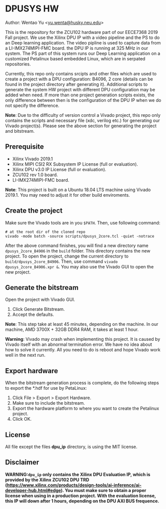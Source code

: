 # DPUSYS HW

Author: Wentao Yu \<yu.wenta@husky.neu.edu\>

This is the repository for the ZCU102 hardware part of our EECE7368 2019 Fall project. We use the Xilinx DPU IP with a video pipeline and the PS to do an Deep learning application. The video pipline is used to capture data from a LI-IMX274MIPI-FMC board. the DPU IP is running at 325 MHz in our system. The PS part of this system runs our Deep Learning application on a customized Petalinux based embedded Linux, which are in serpated repositories.

Currently, this repo only contains srcipts and other files which are used to create a project with a DPU configuration: B4096, 2 core (details can be found in the project directory after generating it). Additional scripts to generate the system HW project with different DPU configuration may be added when need. If more than one project generation scripts exists, the only difference between then is the configuration of the DPU IP when we do not specify the difference.

**Note**: Due to the difficulty of version control a Vivado project, this repo only contains the scripts and necessary file (xdc, verilog etc.) for generating our Vivado project(s). Please see the above section for generating the project and bitstream.

## Prerequisite

- Xilinx Vivado 2019.1
- Xilinx MIPI CSI2 RX Subsystem IP License (full or evaluation).
- Xilinx DPU v3.0 IP License (full or evaluation).
- ZCU102 rev 1.0 board.
- LI-IMX274MIPI-FMC board.

**Note**: This project is built on a Ubuntu 18.04 LTS machine using Vivado 2019.1. You may need to adjust it for other build enviroments.

## Create the project

Make sure the Vivado tools are in you `$PATH`. Then, use following command:

```shell
# at the root dir of the cloned repo
vivado -mode batch -source scripts/dpusys_2core.tcl -quiet -notrace
```

After the above command finishes, you will find a new directory name `dpusys_2core_B4906` in the `build` folder. This directory contains the new project. To open the project, change the current directory to `build/dpusys_2core_B4906`. Then, use command `vivado dpusys_2core_B4906.xpr &`. You may also use the Vivado GUI to open the new project.

## Generate the bitstream
Open the project with Vivado GUI.

1. Click Generate Bitstream.
1. Accept the defaults.

**Note**: This step take at least 45 minutes, depending on the machine. In our machine, AMD 3700X + 32GB DDR4 RAM, it takes at least 1 hour.

**Warning**: Vivado may crash when implementing this project. It is caused by Vivado itself with an abnormal termination error. We have no idea about how to solve it currently. All you need to do is reboot and hope Vivado work well in the next run.

## Export hardware
When the bitstream generation process is complete, do the following steps to export the *.hdf for use by PetaLinux:

1. Click File > Export > Export Hardware.
1. Make sure to include the bitstream.
1. Export the hardware platform to where you want to create the Petalinux project.
1. Click OK.

## License

All file except the files **dpu_ip** directory, is using the MIT license.


## Disclaimer

**WARNING:`dpu_ip` only contains the Xilinx DPU Evaluation IP, which is provided by the Xilinx ZCU102 DPU TRD (https://www.xilinx.com/products/design-tools/ai-inference/ai-developer-hub.html#edge). You must make sure to obtain a proper license when using in a production project. With the evaluation license, this IP will down after 1 hours, depending on the DPU AXI BUS frequence.**